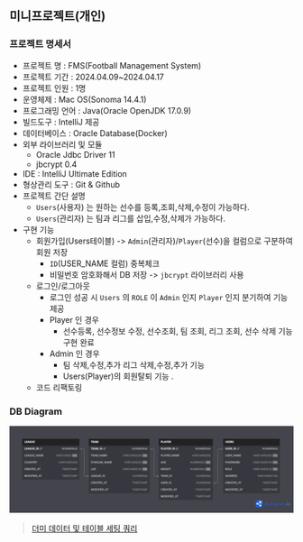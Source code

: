 ## 미니프로젝트(개인)

### 프로젝트 명세서
- 프로젝트 명 : FMS(Football Management System)
- 프로젝트 기간 : 2024.04.09~2024.04.17
- 프로젝트 인원 : 1명
- 운영체제 : Mac OS(Sonoma 14.4.1)
- 프로그래밍 언어 : Java(Oracle OpenJDK 17.0.9)
- 빌드도구 : IntelliJ 제공
- 데이터베이스 : Oracle Database(Docker)
- 외부 라이브러리 및 모듈
    - Oracle Jdbc Driver 11
    - jbcrypt 0.4
- IDE : IntelliJ Ultimate Edition
- 형상관리 도구 : Git & Github
- 프로젝트 간단 설명
  - `Users`(사용자) 는 원하는 선수를 등록,조회,삭제,수정이 가능하다.
  - `Users`(관리자) 는 팀과 리그를 삽입,수정,삭제가 가능하다.
- 구현 기능
  - 회원가입(Users테이블) -> `Admin`(관리자)/`Player`(선수)을 컬럼으로 구분하여 회원 저장
    - `ID`(USER_NAME 컬럼) 중복체크
    - 비밀번호 암호화해서 DB 저장 -> `jbcrypt` 라이브러리 사용
  - 로그인/로그아웃
    - 로그인 성공 시 `Users` 의 `ROLE` 이 `Admin` 인지 `Player` 인지 분기하여 기능 제공
    - Player 인 경우
      - 선수등록, 선수정보 수정, 선수조회, 팀 조회, 리그 조회, 선수 삭제 기능 구현 완료
    - Admin 인 경우
      - 팀 삭제,수정,추가 리그 삭제,수정,추가 기능
      - Users(Player)의 회원탈퇴 기능 .
  - 코드 리팩토링

### DB Diagram
![db.png](src/resources/DB_Diagram.png)

> [더미 데이터 및 테이블 세팅 쿼리](src/sql/table.sql)